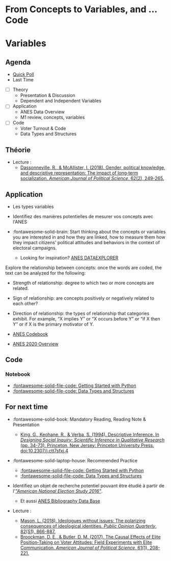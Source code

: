 # From Concepts to Variables, and ... Code

# Variables
## Agenda
- [Quick Poll](https://app.wooclap.com/events/OHTNXA/)
- Last Time
- [ ] Theory
    - Presentation & Discussion
    - Dependent and Independent Variables
- [ ] Application
    - ANES Data Overview
    - M1 review, concepts, variables
- [ ] Code
    - Voter Turnout & Code
    - Data Types and Structures



## Théorie
- Lecture :
    - [Dassonneville, R., & McAllister, I. (2018). Gender, political knowledge, and descriptive representation: The impact of long‐term socialization. *American Journal of Political Science*, 62(2), 249-265.](https://onlinelibrary.wiley.com/doi/full/10.1111/ajps.12353?casa_token=tlAw257HPaYAAAAA%3AS1xclhUDJ-Fp7qYb9qCVW_WRBb8lMltfTKpC8UTPSosAovXYGDF2HE75gmHNUFjF528w2K-l7pX0WVk)

## Application
- Les types variables

- Identifiez des manières potentielles de mesurer vos concepts avec l'ANES
- :fontawesome-solid-brain: Start thinking about the concepts or variables you are interested in and how they are linked, how to measure them how they impact citizens' political attitudes and behaviors in the context of electoral campaigns.
    - Looking for inspiration? [ANES DATAEXPLORER](XXXX)

Explore the relationship between concepts: once the words are coded, the text can be analyzed for the following:

- Strength of relationship: degree to which two or more concepts are related.
- Sign of relationship: are concepts positively or negatively related to each other?
- Direction of relationship: the types of relationship that categories exhibit. For example, “X implies Y” or “X occurs before Y” or “if X then Y” or if X is the primary motivator of Y.

- [ANES Codebook](https://electionstudies.org/anes_timeseries_2020_userguidecodebook_20220210/)
- [ANES 2020 Overview](https://sda.berkeley.edu/sdaweb/docs/nes2020full/DOC/hcbkf01.htm)


## Code

### Notebook
- [:fontawesome-solid-file-code: Getting Started with Python](https://colab.research.google.com/github/mickaeltemporao/itds/blob/main/materials/01-getting-started.ipynb)
- [:fontawesome-solid-file-code: Data Types and Structures](https://colab.research.google.com/github/mickaeltemporao/itds/blob/main/materials/02-data-types-and-structures.ipynb)


## For next time
- :fontawesome-solid-book: Mandatory Reading, Reading Note & Presentation
    - [King, G., Keohane, R., & Verba, S. (1994). Descriptive Inference. In *Designing Social Inquiry: Scientific Inference in Qualitative Research* (pp. 34-73). Princeton, New Jersey: Princeton University Press. doi:10.2307/j.ctt7sfxj.4](https://proxy.sciencespobordeaux.fr:5139/document/doi/10.1515/9781400821211-003/pdf)
- :fontawesome-solid-laptop-house: Recommended Practice
    - [:fontawesome-solid-file-code: Getting Started with Python](https://colab.research.google.com/github/mickaeltemporao/itds/blob/main/materials/01-getting-started.ipynb)
    - [:fontawesome-solid-file-code: Data Types and Structures](https://colab.research.google.com/github/mickaeltemporao/itds/blob/main/materials/02-data-types-and-structures.ipynb)

- Identifiez un objet de recherche potentiel pouvant être étudié à partir de l'[*"American National Election Study 2016"*](https://electionstudies.org/wp-content/uploads/2018/12/anes_timeseries_2016_userguidecodebook.pdf).
    - Et aussi [ANES Bibliography Data Base](https://electionstudies.org/papers-documents/anes-bibliography/)

- Lecture :
    - [Mason, L. (2018). Ideologues without issues: The polarizing consequences of ideological identities. *Public Opinion Quarterly*, 82(S1), 866-887.](https://academic.oup.com/poq/article/82/S1/866/4951269?login=true)
    - [Broockman, D. E., & Butler, D. M. (2017). The Causal Effects of Elite Position‐Taking on Voter Attitudes: Field Experiments with Elite Communication. *American Journal of Political Science*, 61(1), 208-221.](https://onlinelibrary.wiley.com/doi/10.1111/ajps.12243)

